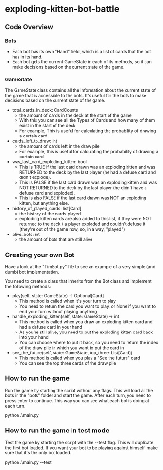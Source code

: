 # exploding-kitten-bot-battle

## Code Overview

### Bots
- Each bot has its own "Hand" field, which is a list of cards that the bot has in its hand.
- Each bot gets the current GameState in each of its methods, so it can make decisions based on the current state of the game.

### GameState
The GameState class contains all the information about the current state of the game that is accessible to the bots.
It's useful for the bots to make decisions based on the current state of the game.
- total_cards_in_deck: CardCounts
  - the amount of cards in the deck at the start of the game
  - With this you can see all the Types of Cards and how many of them exist in the start of the deck
  - For example, This is useful for calculating the probability of drawing a certain card
- cards_left_to_draw: int
  - the amount of cards left in the draw pile
  - For example, this is useful for calculating the probability of drawing a certain card
- was_last_card_exploding_kitten: bool
  - This is TRUE if the last card drawn was an exploding kitten and was RETURNED to the deck by the last player (he had a defuse card and didn't explode). 
  - This is FALSE if the last card drawn was an exploding kitten and was NOT RETURNED to the deck by the last player (he didn't have a defuse card and exploded). 
  - This is also FALSE if the last card drawn was NOT an exploding kitten, but anything else.
- history_of_played_cards: list[Card]
  - the history of the cards played
  - exploding kitten cards are also added to this list, if they were NOT returned to the deck / a player exploded and couldn't defuse it (they're out of the game now, so, in a way, "played")
- alive_bots: int
  - the amount of bots that are still alive

## Creating your own Bot
Have a look at the "TimBot.py" file to see an example of a very simple (and dumb) bot implementation.

You need to create a class that inherits from the Bot class and implement the following methods:
- play(self, state: GameState) -> Optional[Card]
  - This method is called when it's your turn to play
  - You need to return the card you want to play, or None if you want to end your turn without playing anything
- handle_exploding_kitten(self, state: GameState) -> int
  - This method is called when you draw an exploding kitten card and had a defuse card in your hand
  - As you're still alive, you need to put the exploding kitten card back into your hand
  - You can choose where to put it back, so you need to return the index of the draw pile in which you want to put the card in
- see_the_future(self, state: GameState, top_three: List[Card])
  - This method is called when you play a "See the future" card
  - You can see the top three cards of the draw pile


## How to run the game
Run the game by starting the script without any flags.
This will load all the bots in the "bots" folder and start the game.
After each turn, you need to press enter to continue. This way you can see what each bot is doing at each turn.

python .\main.py
 
## How to run the game in test mode
Test the game by starting the script with the --test flag.
This will duplicate the first bot loaded. If you want your bot to be playing against himself, make sure that it's the only bot loaded.

python .\main.py --test


